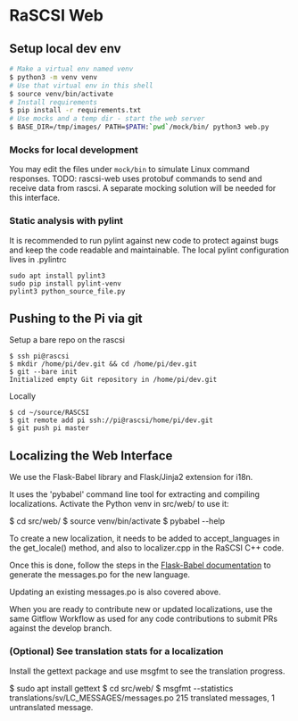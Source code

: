 # RaSCSI Web

## Setup local dev env

```bash
# Make a virtual env named venv
$ python3 -m venv venv
# Use that virtual env in this shell
$ source venv/bin/activate
# Install requirements
$ pip install -r requirements.txt
# Use mocks and a temp dir - start the web server
$ BASE_DIR=/tmp/images/ PATH=$PATH:`pwd`/mock/bin/ python3 web.py
```

### Mocks for local development

You may edit the files under `mock/bin` to simulate Linux command responses.
TODO:  rascsi-web uses protobuf commands to send and receive data from rascsi.
A separate mocking solution will be needed for this interface.

### Static analysis with pylint

It is recommended to run pylint against new code to protect against bugs
and keep the code readable and maintainable.
The local pylint configuration lives in .pylintrc

```
sudo apt install pylint3
sudo pip install pylint-venv
pylint3 python_source_file.py
```

## Pushing to the Pi via git

Setup a bare repo on the rascsi
```
$ ssh pi@rascsi
$ mkdir /home/pi/dev.git && cd /home/pi/dev.git
$ git --bare init
Initialized empty Git repository in /home/pi/dev.git
```

Locally
```
$ cd ~/source/RASCSI
$ git remote add pi ssh://pi@rascsi/home/pi/dev.git
$ git push pi master
```

## Localizing the Web Interface

We use the Flask-Babel library and Flask/Jinja2 extension for i18n.

It uses the 'pybabel' command line tool for extracting and compiling localizations.
Activate the Python venv in src/web/ to use it:

$ cd src/web/
$ source venv/bin/activate
$ pybabel --help

To create a new localization, it needs to be added to accept_languages in
the get_locale() method, and also to localizer.cpp in the RaSCSI C++ code.

Once this is done, follow the steps in the [Flask-Babel documentation](https://flask-babel.tkte.ch/#translating-applications)
to generate the messages.po for the new language.

Updating an existing messages.po is also covered above.

When you are ready to contribute new or updated localizations, use the same Gitflow Workflow as used for any code contributions to submit PRs against the develop branch.

### (Optional) See translation stats for a localization
Install the gettext package and use msgfmt to see the translation progress.

$ sudo apt install gettext
$ cd src/web/
$ msgfmt --statistics translations/sv/LC_MESSAGES/messages.po
215 translated messages, 1 untranslated message.
